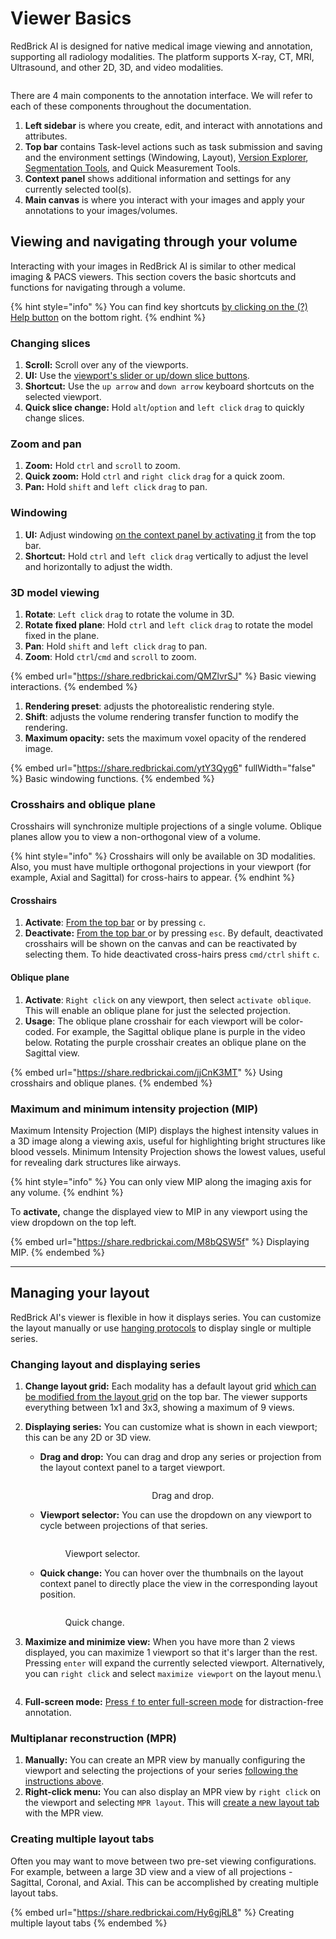 # Viewer Basics

RedBrick AI is designed for native medical image viewing and annotation, supporting all radiology modalities. The platform supports X-ray, CT, MRI, Ultrasound, and other 2D, 3D, and video modalities.

<figure><img src="../../.gitbook/assets/RedBrick AI 2024-01-10 at 12.13.14@2x.png" alt=""><figcaption></figcaption></figure>

There are 4 main components to the annotation interface. We will refer to each of these components throughout the documentation.

1. **Left sidebar** is where you create, edit, and interact with annotations and attributes.
2. **Top bar** contains Task-level actions such as task submission and saving and the environment settings (Windowing, Layout), [Version Explorer](../creating-editing-and-deleting-annotations.md#annotation-version-explorer), [Segmentation Tools](../segmentation/#segmentation-and-other-tools), and Quick Measurement Tools.
3. **Context panel** shows additional information and settings for any currently selected tool(s).
4. **Main canvas** is where you interact with your images and apply your annotations to your images/volumes.

## Viewing and navigating through your volume

Interacting with your images in RedBrick AI is similar to other medical imaging & PACS viewers. This section covers the basic shortcuts and functions for navigating through a volume.

{% hint style="info" %}
You can find key shortcuts [by clicking on the (?) Help button](https://share.redbrickai.com/R7rLT17M) on the bottom right.
{% endhint %}

### Changing slices

1. **Scroll:** Scroll over any of the viewports.&#x20;
2. **UI:** Use the [viewport's slider or up/down slice buttons](https://share.redbrickai.com/CKSfZHCn).&#x20;
3. **Shortcut:** Use the `up arrow` and `down arrow` keyboard shortcuts on the selected viewport.&#x20;
4. **Quick slice change:** Hold `alt`/`option` and `left click` `drag` to quickly change slices.

### Zoom and pan

1. **Zoom:** Hold `ctrl` and `scroll` to zoom.&#x20;
2. **Quick zoom:** Hold `ctrl` and `right click` `drag` for a quick zoom.
3. **Pan:** Hold `shift` and `left click` `drag` to pan.&#x20;

### **Windowing**

1. **UI:** Adjust windowing [on the context panel by activating it](https://share.redbrickai.com/Rp5RcGGN) from the top bar.
2. **Shortcut:** Hold `ctrl` and `left click` `drag` vertically to adjust the level and horizontally to adjust the width.

### 3D model viewing

1. **Rotate**: `Left click` `drag` to rotate the volume in 3D.&#x20;
2. **Rotate fixed plane**: Hold `ctrl` and `left click` `drag` to rotate the model fixed in the plane.&#x20;
3. **Pan**: Hold `shift` and `left click` `drag` to pan.&#x20;
4. **Zoom**: Hold `ctrl`/`cmd` and `scroll` to zoom.&#x20;

{% embed url="https://share.redbrickai.com/QMZlvrSJ" %}
Basic viewing interactions.
{% endembed %}

1. **Rendering preset**: adjusts the photorealistic rendering style.&#x20;
2. **Shift**: adjusts the volume rendering transfer function to modify the rendering.&#x20;
3. **Maximum opacity:** sets the maximum voxel opacity of the rendered image.&#x20;

{% embed url="https://share.redbrickai.com/ytY3Qyg6" fullWidth="false" %}
Basic windowing functions.
{% endembed %}

### Crosshairs and oblique plane

Crosshairs will synchronize multiple projections of a single volume. Oblique planes allow you to view a non-orthogonal view of a volume.&#x20;

{% hint style="info" %}
Crosshairs will only be available on 3D modalities. Also, you must have multiple orthogonal projections in your viewport (for example, Axial and Sagittal) for cross-hairs to appear.&#x20;
{% endhint %}

#### Crosshairs

1. **Activate**: [From the top bar](https://share.redbrickai.com/2S9DVjnD) or by pressing `c`.&#x20;
2. **Deactivate:** [From the top bar ](https://share.redbrickai.com/2S9DVjnD)or by pressing `esc`. By default, deactivated crosshairs will be shown on the canvas and can be reactivated by selecting them. To hide deactivated cross-hairs press `cmd/ctrl` `shift` `c`.&#x20;

#### Oblique plane

1. **Activate**: `Right click` on any viewport, then select `activate oblique`. This will enable an oblique plane for just the selected projection.
2. **Usage**: The oblique plane crosshair for each viewport will be color-coded. For example, the Sagittal oblique plane is purple in the video below. Rotating the purple crosshair creates an oblique plane on the Sagittal view.&#x20;

{% embed url="https://share.redbrickai.com/jjCnK3MT" %}
Using crosshairs and oblique planes.
{% endembed %}

### Maximum and minimum intensity projection (MIP)

Maximum Intensity Projection (MIP) displays the highest intensity values in a 3D image along a viewing axis, useful for highlighting bright structures like blood vessels. Minimum Intensity Projection shows the lowest values, useful for revealing dark structures like airways.

{% hint style="info" %}
You can only view MIP along the imaging axis for any volume.&#x20;
{% endhint %}

To **activate,** change the displayed view to MIP in any viewport using the view dropdown on the top left.

{% embed url="https://share.redbrickai.com/M8bQSW5f" %}
Displaying MIP.
{% endembed %}

***

## Managing your layout

RedBrick AI's viewer is flexible in how it displays series. You can customize the layout manually or use [hanging protocols](../../project-settings-and-configuration/custom-hanging-protocol.md) to display single or multiple series.&#x20;

### Changing layout and displaying series

1. **Change layout grid:** Each modality has a default layout grid [which can be modified from the layout grid](https://share.redbrickai.com/35RfQGH2) on the top bar. The viewer supports everything between 1x1 and 3x3, showing a maximum of 9 views.
2. **Displaying series:** You can customize what is shown in each viewport; this can be any 2D or 3D view.&#x20;
   *   **Drag and drop:** You can drag and drop any series or projection from the layout context panel to a target viewport.&#x20;

       <div align="center" data-full-width="true">

       <figure><img src="../../.gitbook/assets/RedBrick AI 2024-01-10 at 16.02.15.gif" alt=""><figcaption><p>Drag and drop.</p></figcaption></figure>

       </div>
   *   **Viewport selector:** You can use the dropdown on any viewport to cycle between projections of that series.

       <figure><img src="../../.gitbook/assets/RedBrick AI 2024-01-10 at 16.03.32.gif" alt=""><figcaption><p>Viewport selector.</p></figcaption></figure>
   *   **Quick change:** You can hover over the thumbnails on the layout context panel to directly place the view in the corresponding layout position.

       <figure><img src="../../.gitbook/assets/RedBrick AI 2024-01-10 at 16.07.27 (1).gif" alt=""><figcaption><p>Quick change.</p></figcaption></figure>
3.  **Maximize and minimize view:** When you have more than 2 views displayed, you can maximize 1 viewport so that it's larger than the rest. Pressing `enter` will expand the currently selected viewport. Alternatively, you can `right click` and select `maximize viewport` on the layout menu.\


    <figure><img src="../../.gitbook/assets/RedBrick AI 2024-01-10 at 16.12.09.gif" alt=""><figcaption></figcaption></figure>
4. **Full-screen mode:** [Press `f` to enter full-screen mode](https://share.redbrickai.com/Q28P1X0m) for distraction-free annotation.

### Multiplanar reconstruction (MPR)

1. **Manually:** You can create an MPR view by manually configuring the viewport and selecting the projections of your series [following the instructions above](./#changing-layout-and-displaying-series).
2. **Right-click menu:** You can also display an MPR view by `right click` on the viewport and selecting `MPR layout`. This will [create a new layout tab](./#creating-multiple-layout-tabs) with the MPR view.

### Creating multiple layout tabs

Often you may want to move between two pre-set viewing configurations. For example, between a large 3D view and a view of all projections - Sagittal, Coronal, and Axial. This can be accomplished by creating multiple layout tabs.&#x20;

{% embed url="https://share.redbrickai.com/Hy6gjRL8" %}
Creating multiple layout tabs
{% endembed %}

